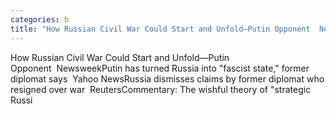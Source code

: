 ```yaml
---
categories: b
title: "How Russian Civil War Could Start and Unfold—Putin Opponent  Newsweek"
---
```

How Russian Civil War Could Start and Unfold—Putin Opponent&nbsp;&nbsp;NewsweekPutin has turned Russia into "fascist state," former diplomat says&nbsp;&nbsp;Yahoo NewsRussia dismisses claims by former diplomat who resigned over war&nbsp;&nbsp;ReutersCommentary: The wishful theory of "strategic Russi